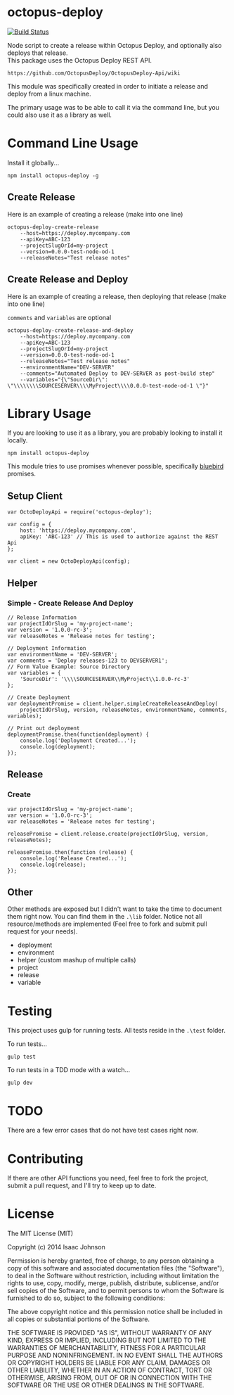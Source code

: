 # octopus-deploy

[![Build Status](https://travis-ci.org/iojohnso/node-octopus-deploy.svg?branch=master)](https://travis-ci.org/iojohnso/node-octopus-deploy)

Node script to create a release within Octopus Deploy, and optionally also deploys that release.  
This package uses the Octopus Deploy REST API.

	https://github.com/OctopusDeploy/OctopusDeploy-Api/wiki

This module was specifically created in order to initiate a release and deploy from a linux machine.

The primary usage was to be able to call it via the command line, but you could also use it as a library as well.

# Command Line Usage

Install it globally...

	npm install octopus-deploy -g
	
## Create Release

Here is an example of creating a release (make into one line)

	octopus-deploy-create-release 
		--host=https://deploy.mycompany.com 
		--apiKey=ABC-123 
		--projectSlugOrId=my-project
		--version=0.0.0-test-node-od-1 
		--releaseNotes="Test release notes"

## Create Release and Deploy

Here is an example of creating a release, then deploying that release (make into one line)

`comments` and `variables` are optional

	octopus-deploy-create-release-and-deploy 
		--host=https://deploy.mycompany.com 
		--apiKey=ABC-123 
		--projectSlugOrId=my-project
		--version=0.0.0-test-node-od-1 
		--releaseNotes="Test release notes"
		--environmentName="DEV-SERVER"
		--comments="Automated Deploy to DEV-SERVER as post-build step"
		--variables="{\"SourceDir\": \"\\\\\\\\SOURCESERVER\\\\MyProject\\\\0.0.0-test-node-od-1 \"}"
	
# Library Usage

If you are looking to use it as a library, you are probably looking to install it locally.

	npm install octopus-deploy

This module tries to use promises whenever possible, specifically [bluebird](https://github.com/petkaantonov/bluebird) promises.

## Setup Client

	var OctoDeployApi = require('octopus-deploy');
	
	var config = {
		host: 'https://deploy.mycompany.com',
		apiKey: 'ABC-123' // This is used to authorize against the REST Api
	};
	
	var client = new OctoDeployApi(config);

## Helper
 
### Simple - Create Release And Deploy

	// Release Information
	var projectIdOrSlug = 'my-project-name';
	var version = '1.0.0-rc-3';
	var releaseNotes = 'Release notes for testing';
	
	// Deployment Information
	var environmentName = 'DEV-SERVER';
	var comments = 'Deploy releases-123 to DEVSERVER1';
	// Form Value Example: Source Directory
	var variables = {
		'SourceDir': '\\\\SOURCESERVER\\MyProject\\1.0.0-rc-3'
	};
	
	// Create Deployment
	var deploymentPromise = client.helper.simpleCreateReleaseAndDeploy(
		projectIdOrSlug, version, releaseNotes, environmentName, comments, variables);
		
	// Print out deployment
	deploymentPromise.then(function(deployment) {
		console.log('Deployment Created...');
		console.log(deployment);
	});

## Release

### Create

	var projectIdOrSlug = 'my-project-name';
	var version = '1.0.0-rc-3';
	var releaseNotes = 'Release notes for testing';
	
	releasePromise = client.release.create(projectIdOrSlug, version, releaseNotes);
	
	releasePromise.then(function (release) {
		console.log('Release Created...');
		console.log(release);
	});
	
## Other

Other methods are exposed but I didn't want to take the time to document them right now.
You can find them in the `.\lib` folder. 
Notice not all resource/methods are implemented 
(Feel free to fork and submit pull request for your needs).

- deployment
- environment
- helper (custom mashup of multiple calls)
- project
- release
- variable

# Testing

This project uses gulp for running tests.  All tests reside in the `.\test` folder.

To run tests...

	gulp test
	
To run tests in a TDD mode with a watch...

	gulp dev
	
# TODO

There are a few error cases that do not have test cases right now.

# Contributing

If there are other API functions you need, feel free to fork the project,
submit a pull request, and I'll try to keep up to date.

# License

The MIT License (MIT)

Copyright (c) 2014 Isaac Johnson

Permission is hereby granted, free of charge, to any person obtaining a copy
of this software and associated documentation files (the "Software"), to deal
in the Software without restriction, including without limitation the rights
to use, copy, modify, merge, publish, distribute, sublicense, and/or sell
copies of the Software, and to permit persons to whom the Software is
furnished to do so, subject to the following conditions:

The above copyright notice and this permission notice shall be included in
all copies or substantial portions of the Software.

THE SOFTWARE IS PROVIDED "AS IS", WITHOUT WARRANTY OF ANY KIND, EXPRESS OR
IMPLIED, INCLUDING BUT NOT LIMITED TO THE WARRANTIES OF MERCHANTABILITY,
FITNESS FOR A PARTICULAR PURPOSE AND NONINFRINGEMENT.  IN NO EVENT SHALL THE
AUTHORS OR COPYRIGHT HOLDERS BE LIABLE FOR ANY CLAIM, DAMAGES OR OTHER
LIABILITY, WHETHER IN AN ACTION OF CONTRACT, TORT OR OTHERWISE, ARISING FROM,
OUT OF OR IN CONNECTION WITH THE SOFTWARE OR THE USE OR OTHER DEALINGS IN
THE SOFTWARE.
